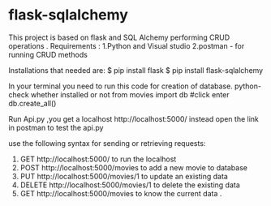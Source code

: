 # flask-sqlalchemy
This project is based on flask and SQL Alchemy performing CRUD operations .
Requirements :
  1.Python and Visual studio 
  2.postman - for running CRUD methods 

Installations that needed are:
$ pip install flask
$ pip install flask-sqlalchemy 
 
In your terminal you need to run this code for creation of database.
  python-check whether installed or not
  from movies import db 
  #click enter 
  db.create_all()

Run Api.py ,you get a localhost http://localhost:5000/ 
instead open the link in postman to test the api.py 

use the following syntax for sending or retrieving requests:
1. GET  http://localhost:5000/ to run the localhost
2. POST http://localhost:5000/movies to add a new movie to database
3. PUT http://localhost:5000/movies/1 to update an existing data
4. DELETE http://localhost:5000/movies/1 to delete the existing data 
5. GET http://localhost:5000/movies to know the current data . 
